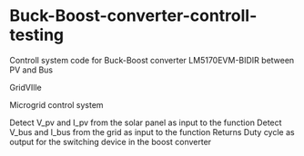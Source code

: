 # Buck-Boost-converter-controll-testing

Controll system code for Buck-Boost converter LM5170EVM-BIDIR between PV and Bus

GridVIlle

Microgrid control system

Detect V_pv and I_pv from the solar panel as input to the function
Detect V_bus and I_bus from the grid as input to the function
Returns Duty cycle as output for the switching device in the boost converter
